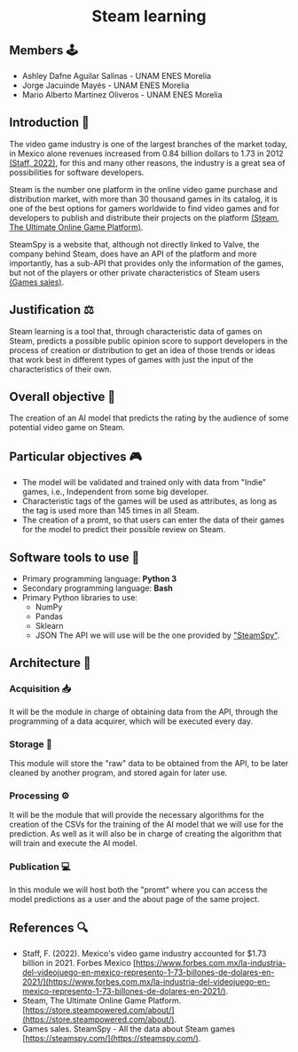 <h1 align="center">Steam learning</h1>

## Members 🕹️
- Ashley Dafne Aguilar Salinas - UNAM ENES Morelia 
- Jorge Jacuinde Mayés - UNAM ENES Morelia
- Mario Alberto Martinez Oliveros - UNAM ENES Morelia

## Introduction 📜
The video game industry is one of the largest branches of the market today, in Mexico alone revenues increased from 0.84 billion dollars to 1.73 in 2012 [(Staff, 2022)](https://www.forbes.com.mx/la-industria-del-videojuego-en-mexico-represento-1-73-billones-de-dolares-en-2021/), for this and many other reasons, the industry is a great sea of possibilities for software developers.  

Steam is the number one platform in the online video game purchase and distribution market, with more than 30 thousand games in its catalog, it is one of the best options for gamers worldwide to find video games and for developers to publish and distribute their projects on the platform [(Steam, The Ultimate Online Game Platform)](https://store.steampowered.com/about/).  

SteamSpy is a website that, although not directly linked to Valve, the company behind Steam, does have an API of the platform and more importantly, has a sub-API that provides only the information of the games, but not of the players or other private characteristics of Steam users [(Games sales)](https://steamspy.com/about).  

## Justification ⚖️
Steam learning is a tool that, through characteristic data of games on Steam, predicts a possible public opinion score to support developers in the process of creation or distribution to get an idea of those trends or ideas that work best in different types of games with just the input of the characteristics of their own.

## Overall objective 🤖
The creation of an AI model that predicts the rating by the audience of some potential video game on Steam.

## Particular objectives 🎮
- The model will be validated and trained only with data from "Indie" games, i.e., Independent from some big developer.
- Characteristic tags of the games will be used as attributes, as long as the tag is used more than 145 times in all Steam.
- The creation of a promt, so that users can enter the data of their games for the model to predict their possible review on Steam.

## Software tools to use 💾
- Primary programming language: **Python 3**
- Secondary programming language: **Bash**
- Primary Python libraries to use:
    - NumPy
    - Pandas
    - Sklearn
    - JSON
The API we will use will be the one provided by ["SteamSpy"](https://steamspy.com/).

## Architecture 🧭
### Acquisition 📥
It will be the module in charge of obtaining data from the API, through the programming of a data acquirer, which will be executed every day.

### Storage 🫙
This module will store the "raw" data to be obtained from the API, to be later cleaned by another program, and stored again for later use.

### Processing ⚙️
It will be the module that will provide the necessary algorithms for the creation of the CSVs for the training of the AI model that we will use for the prediction. As well as it will also be in charge of creating the algorithm that will train and execute the AI model.

### Publication 💻
In this module we will host both the "promt" where you can access the model predictions as a user and the about page of the same project.

## References 🔍
- Staff, F. (2022). Mexico's video game industry accounted for $1.73 billion in 2021. Forbes Mexico [https://www.forbes.com.mx/la-industria-del-videojuego-en-mexico-represento-1-73-billones-de-dolares-en-2021/](https://www.forbes.com.mx/la-industria-del-videojuego-en-mexico-represento-1-73-billones-de-dolares-en-2021/).
- Steam, The Ultimate Online Game Platform. [https://store.steampowered.com/about/](https://store.steampowered.com/about/). 
- Games sales. SteamSpy - All the data about Steam games [https://steamspy.com/](https://steamspy.com/).
